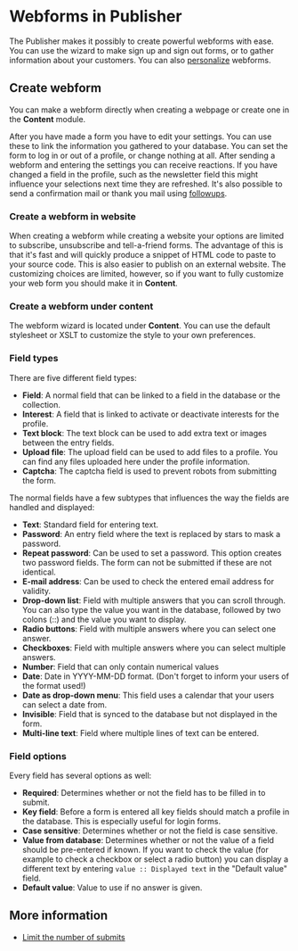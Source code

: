 # Webforms in Publisher

The Publisher makes it possibly to create powerful webforms with ease. 
You can use the wizard to make sign up and sign out forms, or to gather 
information about your customers. You can also [personalize](./personalization) 
webforms.

## Create webform

You can make a webform directly when creating a webpage or create one in 
the **Content** module.

After you have made a form you have to edit your settings. You can use 
these to link the information you gathered to your database. You can set 
the form to log in or out of a profile, or change nothing at all. After 
sending a webform and entering the settings you can receive reactions. If 
you have changed a field in the profile, such as the newsletter field this 
might influence your selections next time they are refreshed. It's also 
possible to send a confirmation mail or thank you mail using [followups](./follow-up-manager).

### Create a webform in website

When creating a webform while creating a website your options are limited 
to subscribe, unsubscribe and tell-a-friend forms. The advantage of this 
is that it's fast and will quickly produce a snippet of HTML code to paste 
to your source code. This is also easier to publish on an external website. 
The customizing choices are limited, however, so if you want to fully customize 
your web form you should make it in **Content**.

### Create a webform under content

The webform wizard is located under **Content**. You can use the default 
stylesheet or XSLT to customize the style to your own preferences.

### Field types

There are five different field types:

* **Field**: A normal field that can be linked to a field in the database 
or the collection.
* **Interest**: A field that is linked to activate or deactivate interests 
for the profile.
* **Text block**: The text block can be used to add extra text or images 
between the entry fields.
* **Upload file**: The upload field can be used to add files to a profile. 
You can find any files uploaded here under the profile information.
* **Captcha**: The captcha field is used to prevent robots from submitting 
the form.

The normal fields have a few subtypes that influences the way the fields 
are handled and displayed:

* **Text**: Standard field for entering text.
* **Password**: An entry field where the text is replaced by stars to 
mask a password.
* **Repeat password**: Can be used to set a password. This option creates 
two password fields. The form can not be submitted if these are not identical.
* **E-mail address**: Can be used to check the entered email address for validity.
* **Drop-down list**: Field with multiple answers that you can scroll 
through. You can also type the value you want in the database, followed by 
two colons (::) and the value you want to display.
* **Radio buttons**: Field with multiple answers where you can select one answer.
* **Checkboxes**: Field with multiple answers where you can select multiple 
answers.
* **Number**: Field that can only contain numerical values
* **Date**: Date in YYYY-MM-DD format. (Don't forget to inform your users 
of the format used!)
* **Date as drop-down menu**: This field uses a calendar that your users 
can select a date from.
* **Invisible**: Field that is synced to the database but not displayed 
in the form.
* **Multi-line text**: Field where multiple lines of text can be entered.

### Field options

Every field has several options as well:

* **Required**: Determines whether or not the field has to be filled in 
to submit.
* **Key field**: Before a form is entered all key fields should match 
a profile in the database. This is especially useful for login forms.
* **Case sensitive**: Determines whether or not the field is case 
sensitive.
* **Value from database**: Determines whether or not the value of a field 
should be pre-entered if known. If you want to check the value 
(for example to check a checkbox or select a radio button) you can 
display a different text by entering `value :: Displayed text` in the 
"Default value" field.
* **Default value**: Value to use if no answer is given.

## More information

* [Limit the number of submits](./limit-the-number-of-times-a-web-form-can-be-submitted)
